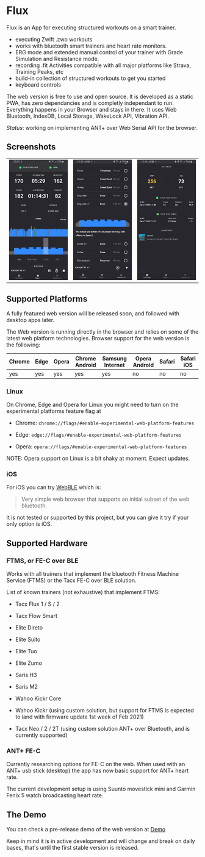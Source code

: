 # Flux

Flux is an App for executing structured workouts on a smart trainer.

- executing Zwift .zwo workouts
- works with bluetooth smart trainers and heart rate monitors.
- ERG mode and extended manual control of your trainer with Grade Simulation and Resistance mode.
- recording .fit Activities compatible with all major platforms like Strava, Training Peaks, etc
- build-in collection of structured workouts to get you started
- keyboard controls

The web version is free to use and open source. It is developed as a static PWA, has zero dependancies and is completly independant to run.
Everything happens in your Browser and stays in there. It uses Web Bluetooth, IndexDB, Local Storage, WakeLock API, Vibration API.

_Status_: working on implementing ANT+ over Web Serial API for the browser.

## Screenshots

<table>
  <tr>
     <td>
       <img alt="Home Page" width="320px" src="doc/images/home-page.jpg" />
     </td>
     <td>
       <img alt="Workouts Page" width="320px" src="doc/images/workouts-page.jpg" />
     </td>
     <td>
       <img alt="Settings-page" width="320px" src="doc/images/settings-page.jpg" />
     </td>
  </tr>
</table>

## Supported Platforms

A fully featured web version will be released soon, and followed with desktop apps later.

The Web version is running directly in the browser and relies on some of the latest web platform technologies.
Browser support for the web version is the following:

| Chrome | Edge | Opera | Chrome Android | Samsung Internet | Opera Android | Safari | Safari iOS |
|--------|------|-------|----------------|------------------|---------------|--------|------------|
| yes    | yes  | yes   | yes            | yes              | no            | no     | no         |


### Linux
On Chrome, Edge and Opera for Linux you might need to turn on the experimental platforms feature flag at

- Chrome: `chrome://flags/#enable-experimental-web-platform-features`

- Edge: `edge://flags/#enable-experimental-web-platform-features`

- Opera: `opera://flags/#enable-experimental-web-platform-features`

NOTE: Opera support on Linux is a bit shaky at moment. Expect updates.

### iOS
For iOS you can try [WebBLE](https://apps.apple.com/us/app/webble/id1193531073) which is:

> Very simple web browser that supports an initial subset of the web bluetooth.

It is not tested or supported by this project, but you can give it try if your only option is iOS.



## Supported Hardware

### FTMS, or FE-C over BLE

Works with all trainers that implement the bluetooth Fitness Machine Service (FTMS) or the Tacx FE-C over BLE solution.

List of known trainers (not exhaustive) that implement FTMS:

- Tacx Flux 1 / S / 2
- Tacx Flow Smart 

- Elite Direto 
- Elite Suito
- Elite Tuo
- Elite Zumo 

- Saris H3
- Saris M2

- Wahoo Kickr Core
- Wahoo Kickr (using custom solution, but support for FTMS is expected to land with firmware update 1st week of Feb 2021)
<!-- - Wahoo Snap  -->

- Tacx Neo / 2 / 2T (using custom solution ANT+ over Bluetooth, and is currently supported)

### ANT+ FE-C

Currently researching options for FE-C on the web.
When used with an ANT+ usb stick (desktop) the app has now basic support for ANT+ heart rate.

The current development setup is using Suunto movestick mini and Garmin Fenix 5 watch broadcasting heart rate.



## The Demo
You can check a pre-release demo of the web version at [Demo](https://dvmarinoff.github.io/Flux/)

Keep in mind it is in active development and will change and break on daily bases, that's until the first stable version is released.




